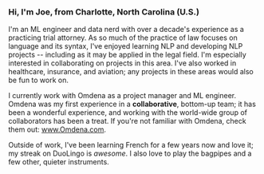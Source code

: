 ### Hi, I'm Joe, from Charlotte, North Carolina (U.S.)

I'm an ML engineer and data nerd with over a decade's experience as a practicing trial attorney. As so much of the practice of law focuses on language and its syntax, I've enjoyed learning NLP and developing NLP projects -- including as it may be applied in the legal field.  I'm especially interested in collaborating on projects in this area.  I've also worked in healthcare, insurance, and aviation; any projects in these areas would also be fun to work on.

I currently work with Omdena as a project manager and ML engineer. Omdena was my first experience in a __collaborative__, bottom-up team; it has been a wonderful experience, and working with the world-wide group of collaborators has been a treat. If you're not familiar with Omdena, check them out: www.Omdena.com. 

Outside of work, I've been learning French for a few years now and love it; my streak on DuoLingo is _awesome_. I also love to play the bagpipes and a few other, quieter instruments. 



<!--
**jnels13/jnels13** is a ✨ _special_ ✨ repository because its `README.md` (this file) appears on your GitHub profile.

Here are some ideas to get you started:

- 🔭 I’m currently working on ...
- 🌱 I’m currently learning ...
- 👯 I’m looking to collaborate on ...
- 🤔 I’m looking for help with ...
- 💬 Ask me about ...
- 📫 How to reach me: ...
- 😄 Pronouns: ...
- ⚡ Fun fact: ...
-->

